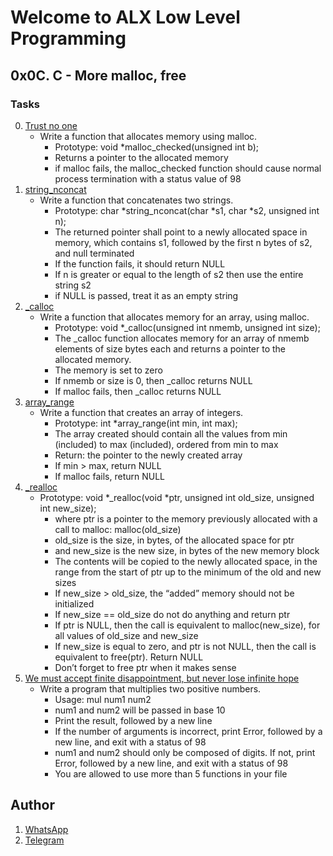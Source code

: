 # Welcome to ALX Low Level Programming
## 0x0C. C - More malloc, free
### Tasks
0. [Trust no one](https://github.com/gama1221/alx-low_level_programming/tree/main/0x0C-more_malloc_free/0-malloc_checked.c)
	- Write a function that allocates memory using malloc.
        - Prototype: void *malloc_checked(unsigned int b);
        - Returns a pointer to the allocated memory
        - if malloc fails, the malloc_checked function should cause normal process termination with a status value of 98
1.  [string_nconcat](https://github.com/gama1221/alx-low_level_programming/tree/main/0x0C-more_malloc_free/1-string_nconcat.c)
    - Write a function that concatenates two strings.
        - Prototype: char *string_nconcat(char *s1, char *s2, unsigned int n);
        - The returned pointer shall point to a newly allocated space in memory, which contains s1, followed by the first n bytes of s2, and null terminated
        - If the function fails, it should return NULL
        - If n is greater or equal to the length of s2 then use the entire string s2
        - if NULL is passed, treat it as an empty string
2. [_calloc](https://github.com/gama1221/alx-low_level_programming/tree/main/0x0B-malloc_free/2-calloc.c)
    - Write a function that allocates memory for an array, using malloc.
        - Prototype: void *_calloc(unsigned int nmemb, unsigned int size);
        - The _calloc function allocates memory for an array of nmemb elements of size bytes each and returns a pointer to the allocated memory.
        - The memory is set to zero
        - If nmemb or size is 0, then _calloc returns NULL
        - If malloc fails, then _calloc returns NULL
3. [array_range](https://github.com/gama1221/alx-low_level_programming/tree/main/0x0B-malloc_free/3-array_range.c)
    - Write a function that creates an array of integers.
        - Prototype: int *array_range(int min, int max);
        - The array created should contain all the values from min (included) to max (included), ordered from min to max
        - Return: the pointer to the newly created array
        - If min > max, return NULL
        - If malloc fails, return NULL
4. [ _realloc](https://github.com/gama1221/alx-low_level_programming/tree/main/0x0B-malloc_free/100-realloc.c)
    - Prototype: void *_realloc(void *ptr, unsigned int old_size, unsigned int new_size);
        - where ptr is a pointer to the memory previously allocated with a call to malloc: malloc(old_size)
        - old_size is the size, in bytes, of the allocated space for ptr
        - and new_size is the new size, in bytes of the new memory block
        - The contents will be copied to the newly allocated space, in the range from the start of ptr up to the minimum of the old and new sizes
        - If new_size > old_size, the “added” memory should not be initialized
        - If new_size == old_size do not do anything and return ptr
        - If ptr is NULL, then the call is equivalent to malloc(new_size), for all values of old_size and new_size
        - If new_size is equal to zero, and ptr is not NULL, then the call is equivalent to free(ptr). Return NULL
        - Don’t forget to free ptr when it makes sense
5. [We must accept finite disappointment, but never lose infinite hope](https://github.com/gama1221/alx-low_level_programming/tree/main/0x0B-malloc_free/101-mul.c)
    - Write a program that multiplies two positive numbers.
        - Usage: mul num1 num2
        - num1 and num2 will be passed in base 10
        - Print the result, followed by a new line
        - If the number of arguments is incorrect, print Error, followed by a new line, and exit with a status of 98
        - num1 and num2 should only be composed of digits. If not, print Error, followed by a new line, and exit with a status of 98
        - You are allowed to use more than 5 functions in your file    
## Author
1. [WhatsApp](https://wa.me/+251991732949)
2. [Telegram](https://t.me/gama2112)
